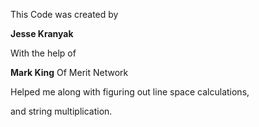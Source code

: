 This Code was created by

**Jesse Kranyak**

With the help of 

**Mark King**
Of Merit Network

Helped me along with figuring out line space calculations, 

and string multiplication. 

